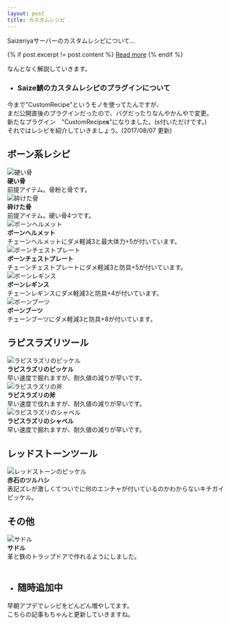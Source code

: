 ```yaml
---
layout: post
title: カスタムレシピ
---
```


Saizeriyaサーバーのカスタムレシピについて...

{% if post.excerpt != post.content %}
    <a href="{{ site.baseurl }}{{ post.url }}">Read more</a>
{% endif %}

なんとなく解説していきます。<br>
- ### Saize鯖のカスタムレシピのプラグインについて<br>
今まで"CustomRecipe"というモノを使ってたんですが、<br>
まだ公開直後のプラグインだったので、バグだったりなんやかんやで変更。<br>
新たなプラグイン　"CustomRecipe**s**"になりました。(s付いただけです。)<br>
それではレシピを紹介していきましょう。(2017/08/07 更新)<br>

## ボーン系レシピ<br>
![硬い骨](http://i.imgur.com/EQrrEqk.jpg)<br>
**硬い骨**<br>前提アイテム。骨粉と骨です。<br>
![砕けた骨](http://i.imgur.com/njR8cdc.jpg)<br>
**砕けた骨**<br>前提アイテム。硬い骨4つです。<br>
![ボーンヘルメット](http://i.imgur.com/HWUepH7.jpg)<br>
**ボーンヘルメット**<br>チェーンヘルメットにダメ軽減3と最大体力+5が付いています。<br>
![ボーンチェストプレート](http://i.imgur.com/yJzHxWQ.jpg)<br>
**ボーンチェストプレート**<br>チェーンチェストプレートにダメ軽減3と防具+5が付いています。<br>
![ボーンレギンス](http://i.imgur.com/VCZ0VB1.jpg)<br>
**ボーンレギンス**<br>チェーンレギンスにダメ軽減3と防具+4が付いています。<br>
![ボーンブーツ](http://i.imgur.com/SgbcGMs.jpg)<br>
**ボーンブーツ**<br>チェーンブーツにダメ軽減3と防具+8が付いています。<br>
## ラピスラズリツール<br>
![ラピスラズリのピッケル](http://i.imgur.com/cCkxxNe.jpg)<br>
**ラピスラズリのピッケル**<br>早い速度で掘れますが、耐久値の減りが早いです。<br>
![ラピスラズリの斧](http://i.imgur.com/Nj2iIbw.jpg)<br>
**ラピスラズリの斧**<br>早い速度で伐れますが、耐久値の減りが早いです。<br>
![ラピスラズリのシャベル](http://i.imgur.com/RplwSAh.jpg)<br>
**ラピスラズリのシャベル**<br>早い速度で掘れますが、耐久値の減りが早いです。<br>
## レッドストーンツール<br>
![レッドストーンのピッケル](http://i.imgur.com/063otK2.jpg)<br>
**赤石のツルハシ**<br>表記ズレが激しくてついでに何のエンチャが付いているのかわからないキチガイピッケル。<br>
## その他<br>
![サドル](http://i.imgur.com/EZO9A4n.jpg)<br>
**サドル**<br>革と鉄のトラップドアで作れるようにしました。<br>
<br>
- ## 随時追加中
早朝アプデでレシピをどんどん増やしてます。<br>
こちらの記事もちゃんと更新していきますね。<br>
